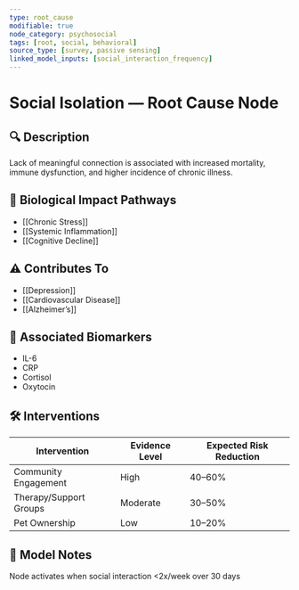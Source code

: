 ```yaml
---
type: root_cause
modifiable: true
node_category: psychosocial
tags: [root, social, behavioral]
source_type: [survey, passive sensing]
linked_model_inputs: [social_interaction_frequency]
---
```


# Social Isolation — Root Cause Node

## 🔍 Description
Lack of meaningful connection is associated with increased mortality, immune dysfunction, and higher incidence of chronic illness.

## 🧬 Biological Impact Pathways
- [[Chronic Stress]]
- [[Systemic Inflammation]]
- [[Cognitive Decline]]

## ⚠️ Contributes To
- [[Depression]]
- [[Cardiovascular Disease]]
- [[Alzheimer’s]]

## 🧩 Associated Biomarkers
- IL-6
- CRP
- Cortisol
- Oxytocin

## 🛠 Interventions
| Intervention         | Evidence Level | Expected Risk Reduction |
|----------------------|----------------|--------------------------|
| Community Engagement | High           | 40–60%                   |
| Therapy/Support Groups | Moderate      | 30–50%                   |
| Pet Ownership        | Low            | 10–20%                   |

## 🧠 Model Notes
Node activates when social interaction <2x/week over 30 days
